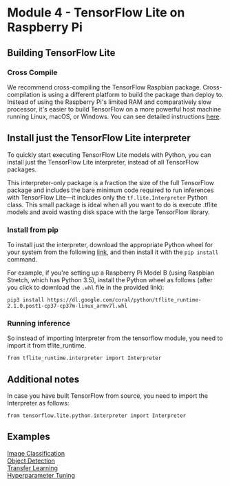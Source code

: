 # Module 4 - TensorFlow Lite  on Raspberry Pi

## Building TensorFlow Lite

### Cross Compile
We recommend cross-compiling the TensorFlow Raspbian package. Cross-compilation is using a different platform to build the package than deploy to. Instead of using the Raspberry Pi's limited RAM and comparatively slow processor, it's easier to build TensorFlow on a more powerful host machine running Linux, macOS, or Windows. You can see detailed instructions [here](https://www.tensorflow.org/install/source_rpi).

## Install just the TensorFlow Lite interpreter
To quickly start executing TensorFlow Lite models with Python, you can install just the TensorFlow Lite interpreter, instead of all TensorFlow packages.

This interpreter-only package is a fraction the size of the full TensorFlow package and includes the bare minimum code required to run inferences with TensorFlow Lite—it includes only the `tf.lite.Interpreter` Python class. This small package is ideal when all you want to do is execute .tflite models and avoid wasting disk space with the large TensorFlow library.

### Install from pip
To install just the interpreter, download the appropriate Python wheel for your system from the following [link](https://www.tensorflow.org/lite/guide/python), and then install it with the `pip install` command.

For example, if you're setting up a Raspberry Pi Model B (using Raspbian Stretch, which has Python 3.5), install the Python wheel as follows (after you click to download the `.whl` file in the provided link):

```
pip3 install https://dl.google.com/coral/python/tflite_runtime-2.1.0.post1-cp37-cp37m-linux_armv7l.whl
```

### Running inference

So instead of importing Interpreter from the tensorflow module, you need to import it from tflite_runtime.
```
from tflite_runtime.interpreter import Interpreter
```

## Additional notes
In case you have built TensorFlow from source, you need to import the Interpreter as follows:
```
from tensorflow.lite.python.interpreter import Interpreter 
```

## Examples

[Image Classification](./image_classification)  
[Object Detection](./object_detection)  
[Transfer Learning](./transfer_learning)  
[Hyperparameter Tuning](./hyperparameter_tuning)  

